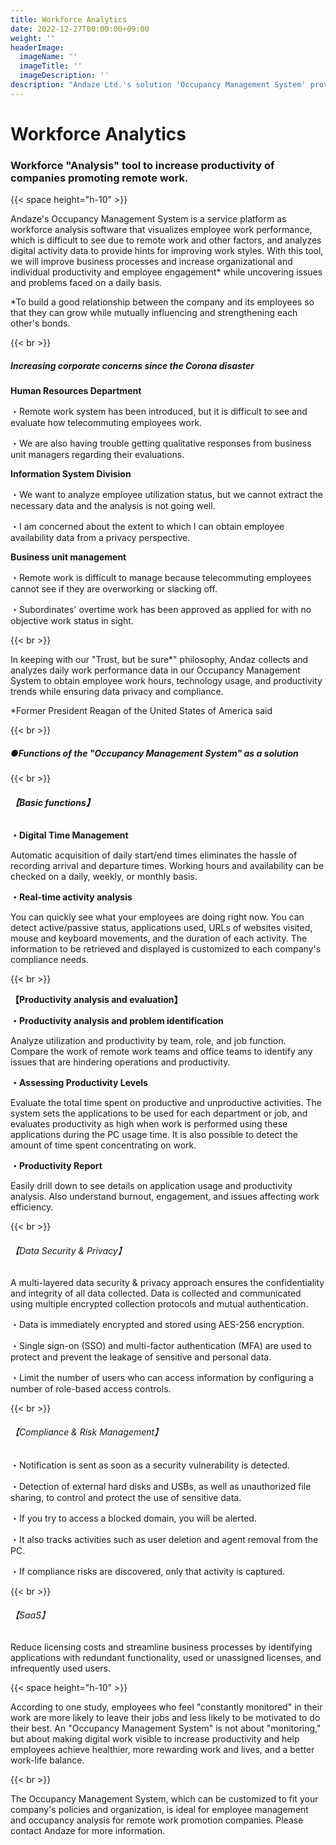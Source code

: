 ```yaml
---
title: Workforce Analytics
date: 2022-12-27T00:00:00+09:00
weight: ''
headerImage:
  imageName: ''
  imageTitle: ''
  imageDescription: ''
description: "Andaze Ltd.'s solution 'Occupancy Management System' provides a 'workforce analysis (workforce analysis)' tool to increase the productivity of remote work promotion companies. The 'Occupancy Management System,' which can be customized to fit your company's policies and organization, is ideal for workforce management and workforce analysis for remote work promotion companies."
---
```

# **Workforce Analytics**

### Workforce "Analysis" tool to increase productivity of companies promoting remote work.

{{< space height="h-10" >}}

Andaze's Occupancy Management System is a service platform as workforce analysis software that visualizes employee work performance, which is difficult to see due to remote work and other factors, and analyzes digital activity data to provide hints for improving work styles. With this tool, we will improve business processes and increase organizational and individual productivity and employee engagement* while uncovering issues and problems faced on a daily basis.

\*To build a good relationship between the company and its employees so that they can grow while mutually influencing and strengthening each other's bonds.

{{< br >}}

##### Increasing corporate concerns since the Corona disaster

**Human Resources Department**

・Remote work system has been introduced, but it is difficult to see and evaluate how telecommuting employees work.

・We are also having trouble getting qualitative responses from business unit managers regarding their evaluations.

**Information System Division**

・We want to analyze employee utilization status, but we cannot extract the necessary data and the analysis is not going well.

・I am concerned about the extent to which I can obtain employee availability data from a privacy perspective.

**Business unit management**

・Remote work is difficult to manage because telecommuting employees cannot see if they are overworking or slacking off.

・Subordinates' overtime work has been approved as applied for with no objective work status in sight.

{{< br >}}

In keeping with our "Trust, but be sure*" philosophy, Andaz collects and analyzes daily work performance data in our Occupancy Management System to obtain employee work hours, technology usage, and productivity trends while ensuring data privacy and compliance.

\*Former President Reagan of the United States of America said

{{< br >}}

##### ●Functions of the "Occupancy Management System" as a solution

{{< br >}}

###### **【Basic functions】**

**・Digital Time Management**

Automatic acquisition of daily start/end times eliminates the hassle of recording arrival and departure times. Working hours and availability can be checked on a daily, weekly, or monthly basis.

**・Real-time activity analysis**

You can quickly see what your employees are doing right now. You can detect active/passive status, applications used, URLs of websites visited, mouse and keyboard movements, and the duration of each activity. The information to be retrieved and displayed is customized to each company's compliance needs.

{{< br >}}

**【Productivity analysis and evaluation】**

**・Productivity analysis and problem identification**

Analyze utilization and productivity by team, role, and job function. Compare the work of remote work teams and office teams to identify any issues that are hindering operations and productivity.

**・Assessing Productivity Levels**

Evaluate the total time spent on productive and unproductive activities. The system sets the applications to be used for each department or job, and evaluates productivity as high when work is performed using these applications during the PC usage time. It is also possible to detect the amount of time spent concentrating on work.

**・Productivity Report**

Easily drill down to see details on application usage and productivity analysis. Also understand burnout, engagement, and issues affecting work efficiency.

{{< br >}}

###### 【Data Security & Privacy】

A multi-layered data security & privacy approach ensures the confidentiality and integrity of all data collected. Data is collected and communicated using multiple encrypted collection protocols and mutual authentication.

・Data is immediately encrypted and stored using AES-256 encryption.

・Single sign-on (SSO) and multi-factor authentication (MFA) are used to protect and prevent the leakage of sensitive and personal data.

・Limit the number of users who can access information by configuring a number of role-based access controls.

{{< br >}}

###### 【Compliance & Risk Management】

・Notification is sent as soon as a security vulnerability is detected.

・Detection of external hard disks and USBs, as well as unauthorized file sharing, to control and protect the use of sensitive data.

・If you try to access a blocked domain, you will be alerted.

・It also tracks activities such as user deletion and agent removal from the PC.

・If compliance risks are discovered, only that activity is captured.

{{< br >}}

###### 【SaaS】

Reduce licensing costs and streamline business processes by identifying applications with redundant functionality, used or unassigned licenses, and infrequently used users.

{{< space height="h-10" >}}

According to one study, employees who feel "constantly monitored" in their work are more likely to leave their jobs and less likely to be motivated to do their best. An "Occupancy Management System" is not about "monitoring," but about making digital work visible to increase productivity and help employees achieve healthier, more rewarding work and lives, and a better work-life balance.

{{< br >}}

The Occupancy Management System, which can be customized to fit your company's policies and organization, is ideal for employee management and occupancy analysis for remote work promotion companies. Please contact Andaze for more information.